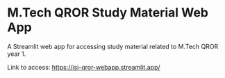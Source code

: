 # M.Tech QROR Study Material Web App

A Streamlit web app for accessing study material related to M.Tech QROR year 1.

Link to access: https://isi-qror-webapp.streamlit.app/
